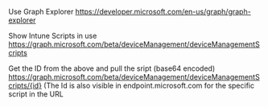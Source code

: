 Use Graph Explorer https://developer.microsoft.com/en-us/graph/graph-explorer


Show Intune Scripts in use
https://graph.microsoft.com/beta/deviceManagement/deviceManagementScripts

Get the ID from the above and pull the sript (base64 encoded)
https://graph.microsoft.com/beta/deviceManagement/deviceManagementScripts/{id}
(The Id is also visible in endpoint.microsoft.com for the specific script in the URL

